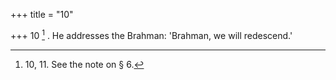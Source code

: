 +++
title = "10"

+++
10 [^4] . He addresses the Brahman: 'Brahman, we will redescend.'


[^4]:  10, 11. See the note on § 6.
